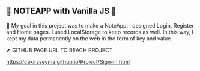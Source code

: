 ## 📝 NOTEAPP with Vanilla JS 📝

🎉 My goal in this project was to make a NoteApp. I designed Login, Register and Home pages. I used LocalStorage to keep records as well. In this way, I kept my data permanently on the web in the form of key and value.

✔ GITHUB PAGE URL TO REACH PROJECT

https://cakirsseyma.github.io/Project/Sign-in.html
